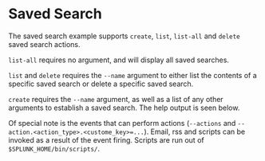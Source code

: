 # Saved Search

The saved search example supports `create`, `list`, `list-all` and `delete` 
saved search actions.

`list-all` requires no argument, and will display all saved searches.

`list` and `delete` requires the `--name` argument to either list the contents 
of a specific saved search or delete a specific saved search.

`create` requires the `--name` argument, as well as a list of any other arguments 
to establish a saved search. The help output is seen below.

Of special note is the events that can perform actions (`--actions` and 
`--action.<action_type>.<custome_key>=...`). Email, rss and scripts can be 
invoked as a result of the event firing. Scripts are run out of 
`$SPLUNK_HOME/bin/scripts/`.

